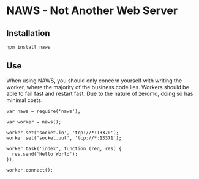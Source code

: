 # NAWS - Not Another Web Server

## Installation

    npm install naws

## Use

When using NAWS, you should only concern yourself with writing the worker, where the majority of the business code lies. Workers should be able to fail fast and restart fast. Due to the nature of zeromq, doing so has minimal costs.

    var naws = require('naws');

    var worker = naws();

    worker.set('socket.in', 'tcp://*:13370');
    worker.set('socket.out', 'tcp://*:13371');

    worker.task('index', function (req, res) {
      res.send('Hello World');
    });

    worker.connect();